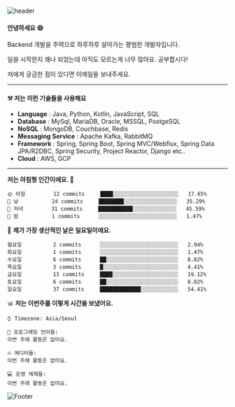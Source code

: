 ![header](https://capsule-render.vercel.app/api?type=waving&color=gradient&height=250&section=header&text=Wondeok%20Kang&fontSize=60&animation=fadeIn&fontAlignY=38&desc=a.k.a.%20Wade%2C%20Deogicorgi%20&descAlignY=61&descAlign=66&descSize=25&customColorList=4)



#### 안녕하세요 😄
Backend 개발을 주력으로 하루하루 살아가는 평범한 개발자입니다.

일을 시작한지 꽤나 되었는데 아직도 모르는게 너무 많아요. 공부합시다!

저에게 궁금한 점이 있다면 이메일을 보내주세요. 

---

#### ⚒️ 저는 이런 기술들을 사용해요

- **Language** : Java, Python, Kotlin, JavaScript, SQL
- **Database** : MySql, MariaDB, Oracle, MSSQL, PostgeSQL
- **NoSQL** : MongoDB, Couchbase, Redis
- **Messaging Service** : Apache Kafka, RabbitMQ
- **Framework** : Spring, Spring Boot, Spring MVC/Webflux, Spring Data JPA/R2DBC, Spring Security, Project Reactor, Django etc..
- **Cloud** : AWS, GCP
---

<!--
[![Solved.ac Profile](http://mazassumnida.wtf/api/v2/generate_badge?boj=deogicorgi)](https://solved.ac/deogicorgi/)
-->

<!--START_SECTION:waka-->
**저는 아침형 인간이에요. 🐤** 

```text
🌞 아침         12 commits     ████░░░░░░░░░░░░░░░░░░░░░   17.65% 
🌆 낮　         24 commits     ████████░░░░░░░░░░░░░░░░░   35.29% 
🌃 저녁         31 commits     ███████████░░░░░░░░░░░░░░   45.59% 
🌙 밤　         1 commits      ░░░░░░░░░░░░░░░░░░░░░░░░░   1.47%

```
📅 **제가 가장 생산적인 날은 일요일이에요.** 

```text
월요일          2 commits      ░░░░░░░░░░░░░░░░░░░░░░░░░   2.94% 
화요일          1 commits      ░░░░░░░░░░░░░░░░░░░░░░░░░   1.47% 
수요일          6 commits      ██░░░░░░░░░░░░░░░░░░░░░░░   8.82% 
목요일          3 commits      █░░░░░░░░░░░░░░░░░░░░░░░░   4.41% 
금요일          13 commits     ████░░░░░░░░░░░░░░░░░░░░░   19.12% 
토요일          6 commits      ██░░░░░░░░░░░░░░░░░░░░░░░   8.82% 
일요일          37 commits     █████████████░░░░░░░░░░░░   54.41%

```


📊 **저는 이번주를 이렇게 시간을 보냈어요.** 

```text
⌚︎ Timezone: Asia/Seoul

💬 프로그래밍 언어들: 
이번 주에 활동은 없어요.

🔥 에디터들: 
이번 주에 활동은 없어요.

💻 운영 체제들: 
이번 주에 활동은 없어요.

```


<!--END_SECTION:waka-->

![Footer](https://capsule-render.vercel.app/api?type=waving&color=auto&height=200&section=footer&&customColorList=4)
<!--
**deogicorgi/deogicorgi** is a ✨ _special_ ✨ repository because its `README.md` (this file) appears on your GitHub profile.

Here are some ideas to get you started:

- 🔭 I’m currently working on ...
- 🌱 I’m currently learning ...
- 👯 I’m looking to collaborate on ...
- 🤔 I’m looking for help with ...
- 💬 Ask me about ...
- 📫 How to reach me: ...
- 😄 Pronouns: ...
- ⚡ Fun fact: ...
-->
